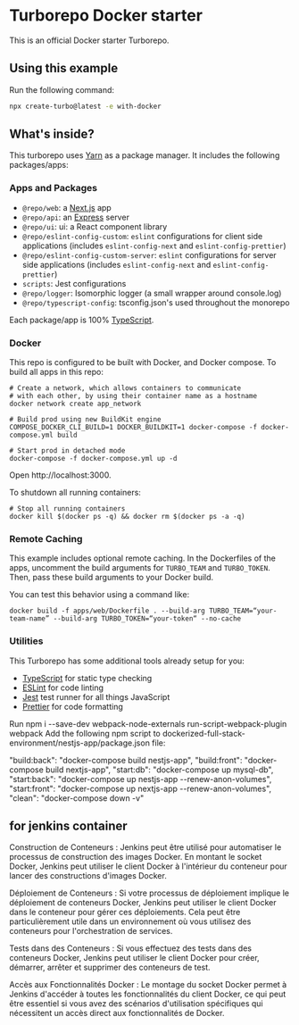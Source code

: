 # Turborepo Docker starter

This is an official Docker starter Turborepo.

## Using this example

Run the following command:

```sh
npx create-turbo@latest -e with-docker
```

## What's inside?

This turborepo uses [Yarn](https://classic.yarnpkg.com/lang/en/) as a package manager. It includes the following packages/apps:

### Apps and Packages

- `@repo/web`: a [Next.js](https://nextjs.org/) app
- `@repo/api`: an [Express](https://expressjs.com/) server
- `@repo/ui`: ui: a React component library
- `@repo/eslint-config-custom`: `eslint` configurations for client side applications (includes `eslint-config-next` and `eslint-config-prettier`)
- `@repo/eslint-config-custom-server`: `eslint` configurations for server side applications (includes `eslint-config-next` and `eslint-config-prettier`)
- `scripts`: Jest configurations
- `@repo/logger`: Isomorphic logger (a small wrapper around console.log)
- `@repo/typescript-config`: tsconfig.json's used throughout the monorepo

Each package/app is 100% [TypeScript](https://www.typescriptlang.org/).

### Docker

This repo is configured to be built with Docker, and Docker compose. To build all apps in this repo:

```
# Create a network, which allows containers to communicate
# with each other, by using their container name as a hostname
docker network create app_network

# Build prod using new BuildKit engine
COMPOSE_DOCKER_CLI_BUILD=1 DOCKER_BUILDKIT=1 docker-compose -f docker-compose.yml build

# Start prod in detached mode
docker-compose -f docker-compose.yml up -d
```

Open http://localhost:3000.

To shutdown all running containers:

```
# Stop all running containers
docker kill $(docker ps -q) && docker rm $(docker ps -a -q)
```

### Remote Caching

This example includes optional remote caching. In the Dockerfiles of the apps, uncomment the build arguments for `TURBO_TEAM` and `TURBO_TOKEN`. Then, pass these build arguments to your Docker build.

You can test this behavior using a command like:

`docker build -f apps/web/Dockerfile . --build-arg TURBO_TEAM=“your-team-name” --build-arg TURBO_TOKEN=“your-token“ --no-cache`

### Utilities

This Turborepo has some additional tools already setup for you:

- [TypeScript](https://www.typescriptlang.org/) for static type checking
- [ESLint](https://eslint.org/) for code linting
- [Jest](https://jestjs.io) test runner for all things JavaScript
- [Prettier](https://prettier.io) for code formatting

Run npm i --save-dev webpack-node-externals run-script-webpack-plugin webpack
Add the following npm script to dockerized-full-stack-environment/nestjs-app/package.json file:

  "build:back": "docker-compose build nestjs-app",
    "build:front": "docker-compose build nextjs-app",
    "start:db": "docker-compose up mysql-db",
    "start:back": "docker-compose up nestjs-app --renew-anon-volumes",
    "start:front": "docker-compose up nextjs-app --renew-anon-volumes",
    "clean": "docker-compose down -v"



## for jenkins container

Construction de Conteneurs : Jenkins peut être utilisé pour automatiser le processus de construction des images Docker. En montant le socket Docker, Jenkins peut utiliser le client Docker à l'intérieur du conteneur pour lancer des constructions d'images Docker.

Déploiement de Conteneurs : Si votre processus de déploiement implique le déploiement de conteneurs Docker, Jenkins peut utiliser le client Docker dans le conteneur pour gérer ces déploiements. Cela peut être particulièrement utile dans un environnement où vous utilisez des conteneurs pour l'orchestration de services.

Tests dans des Conteneurs : Si vous effectuez des tests dans des conteneurs Docker, Jenkins peut utiliser le client Docker pour créer, démarrer, arrêter et supprimer des conteneurs de test.

Accès aux Fonctionnalités Docker : Le montage du socket Docker permet à Jenkins d'accéder à toutes les fonctionnalités du client Docker, ce qui peut être essentiel si vous avez des scénarios d'utilisation spécifiques qui nécessitent un accès direct aux fonctionnalités de Docker.